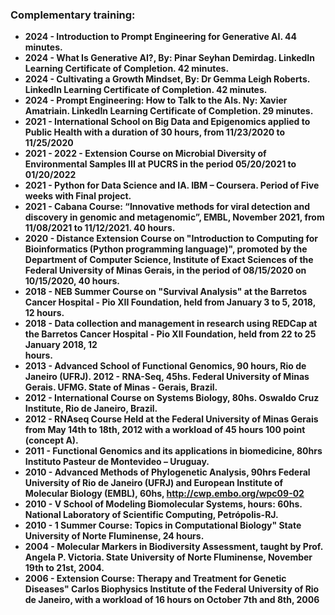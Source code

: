 ### Complementary training:

- **2024 - Introduction to Prompt Engineering for Generative AI. 44 minutes.**
- **2024 - What Is Generative AI?, By: Pinar Seyhan Demirdag. LinkedIn Learning Certificate of Completion. 42 minutes.**
- **2024 - Cultivating a Growth Mindset, By: Dr Gemma Leigh Roberts. LinkedIn Learning Certificate of Completion. 42 minutes.**
- **2024 - Prompt Engineering: How to Talk to the AIs. Ny: Xavier Amatriain. LinkedIn Learning Certificate of Completion. 29 minutes.** 
- **2021 - International School on Big Data and Epigenomics applied to Public Health with a duration of 30 hours, from 11/23/2020 to 11/25/2020**
- **2021 - 2022 - Extension Course on Microbial Diversity of Environmental Samples III at PUCRS in the period 05/20/2021 to 01/20/2022**
- **2021 - Python for Data Science and IA. IBM – Coursera. Period of Five  weeks with Final project.**
- **2021 - Cabana Course: “Innovative methods for viral detection and discovery in genomic and metagenomic”, EMBL, November 2021, from 11/08/2021 to 11/12/2021. 40 hours.**
- **2020 - Distance Extension Course on "Introduction to Computing for Bioinformatics (Python programming language)", promoted by the Department of Computer 
           Science, Institute of Exact Sciences of the Federal University of Minas Gerais, in the period of 08/15/2020 on 10/15/2020, 40 hours.**
- **2018 - NEB Summer Course on "Survival Analysis" at the Barretos Cancer Hospital - Pio XII Foundation, held from January 3 to 5, 2018,  12 hours.**
- **2018 - Data collection and management in research using REDCap at the Barretos Cancer Hospital - Pio XII Foundation, held from 22 to 25 January 2018, 12    
           hours.**
- **2013 - Advanced School of Functional Genomics, 90 hours, Rio de Janeiro (UFRJ). 2012 - RNA-Seq, 45hs. Federal University of Minas Gerais. UFMG. State of Minas -            Gerais, Brazil.**
- **2012 - International Course on Systems Biology, 80hs. Oswaldo Cruz Institute, Rio de Janeiro, Brazil.**
- **2012 - RNAseq Course Held at the Federal University of Minas Gerais from May 14th to 18th, 2012 with a workload of 45 hours 100 point (concept A).**
- **2011 - Functional Genomics and its applications in biomedicine, 80hrs Instituto Pasteur de Montevideo – Uruguay.**
- **2010 - Advanced Methods of Phylogenetic Analysis, 90hrs Federal University of Rio de Janeiro (UFRJ) and European Institute of Molecular Biology (EMBL), 60hs, 
           http://cwp.embo.org/wpc09-02**
- **2010 - V School of Modeling Biomolecular Systems, hours: 60hs. National Laboratory of Scientific Computing, Petrópolis-RJ.**
- **2010 - 1 Summer Course: Topics in Computational Biology" State University of Norte Fluminense, 24 hours.**
- **2004 - Molecular Markers in Biodiversity Assessment, taught by Prof. Angela P. Victoria. State University of Norte Fluminense, November 19th to 21st, 2004.**
- **2006 - Extension Course: Therapy and Treatment for Genetic Diseases" Carlos Biophysics Institute of the Federal University of Rio de Janeiro, with a workload of 16 hours on October 7th and 8th, 2006**








